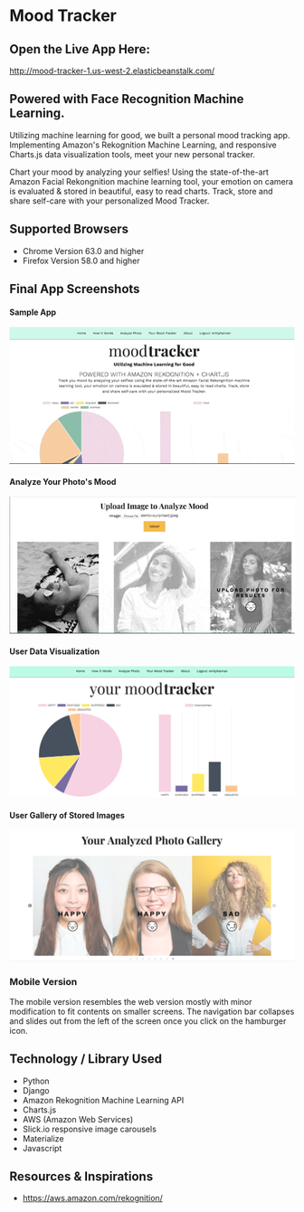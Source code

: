 # Mood Tracker

## Open the Live App Here:
 http://mood-tracker-1.us-west-2.elasticbeanstalk.com/

## Powered with Face Recognition Machine Learning.
Utilizing machine learning for good, we built a personal mood tracking app. Implementing Amazon's Rekognition Machine Learning, and responsive Charts.js data visualization tools, meet your new personal tracker.

Chart your mood by analyzing your selfies! Using the state-of-the-art Amazon Facial Rekongnition machine learning tool, your emotion on camera is evaluated & stored in beautiful, easy to read charts. Track, store and share self-care with your personalized Mood Tracker.

## Supported Browsers

- Chrome Version 63.0 and higher
- Firefox Version 58.0 and higher


## Final App Screenshots

#### Sample App
![alt text](/main_app/static/img/readme-about.gif "Sample")

#### Analyze Your Photo's Mood
![alt text](/main_app/static/img/readme-analyze.gif "Analyze")

#### User Data Visualization
![alt text](/main_app/static/img/readme-your-tracker.png "Tracker")

#### User Gallery of Stored Images
![alt text](/main_app/static/img/readme-your-gallery.png "Gallery")

### Mobile Version
The mobile version resembles the web version mostly with minor modification to fit contents on smaller screens. The navigation bar collapses and slides out from the left of the screen once you click on the hamburger icon.


## Technology / Library Used
- Python
- Django
- Amazon Rekognition Machine Learning API
- Charts.js
- AWS (Amazon Web Services)
- Slick.io responsive image carousels
- Materialize
- Javascript

## Resources & Inspirations
- https://aws.amazon.com/rekognition/
